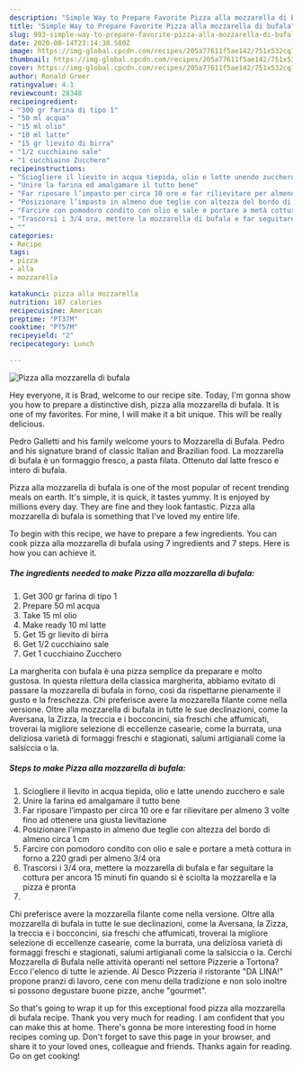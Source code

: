 ```yaml
---
description: "Simple Way to Prepare Favorite Pizza alla mozzarella di bufala"
title: "Simple Way to Prepare Favorite Pizza alla mozzarella di bufala"
slug: 993-simple-way-to-prepare-favorite-pizza-alla-mozzarella-di-bufala
date: 2020-08-14T23:14:38.580Z
image: https://img-global.cpcdn.com/recipes/205a77611f5ae142/751x532cq70/pizza-alla-mozzarella-di-bufala-recipe-main-photo.jpg
thumbnail: https://img-global.cpcdn.com/recipes/205a77611f5ae142/751x532cq70/pizza-alla-mozzarella-di-bufala-recipe-main-photo.jpg
cover: https://img-global.cpcdn.com/recipes/205a77611f5ae142/751x532cq70/pizza-alla-mozzarella-di-bufala-recipe-main-photo.jpg
author: Ronald Greer
ratingvalue: 4.1
reviewcount: 28348
recipeingredient:
- "300 gr farina di tipo 1"
- "50 ml acqua"
- "15 ml olio"
- "10 ml latte"
- "15 gr lievito di birra"
- "1/2 cucchiaino sale"
- "1 cucchiaino Zucchero"
recipeinstructions:
- "Sciogliere il lievito in acqua tiepida, olio e latte unendo zucchero e sale"
- "Unire la farina ed amalgamare il tutto bene"
- "Far riposare l’impasto per circa 10 ore e far rilievitare per almeno 3 volte fino ad ottenere una giusta lievitazione"
- "Posizionare l’impasto in almeno due teglie con altezza del bordo di almeno circa 1 cm"
- "Farcire con pomodoro condito con olio e sale e portare a metà cottura in forno a 220 gradi per almeno 3/4 ora"
- "Trascorsi i 3/4 ora, mettere la mozzarella di bufala e far seguitare la cottura per ancora 15 minuti fin quando si è sciolta la mozzarella e la pizza è pronta"
- ""
categories:
- Recipe
tags:
- pizza
- alla
- mozzarella

katakunci: pizza alla mozzarella 
nutrition: 187 calories
recipecuisine: American
preptime: "PT37M"
cooktime: "PT57M"
recipeyield: "2"
recipecategory: Lunch

---
```



![Pizza alla mozzarella di bufala](https://img-global.cpcdn.com/recipes/205a77611f5ae142/751x532cq70/pizza-alla-mozzarella-di-bufala-recipe-main-photo.jpg)

Hey everyone, it is Brad, welcome to our recipe site. Today, I'm gonna show you how to prepare a distinctive dish, pizza alla mozzarella di bufala. It is one of my favorites. For mine, I will make it a bit unique. This will be really delicious.

Pedro Galletti and his family welcome yours to Mozzarella di Bufala. Pedro and his signature brand of classic Italian and Brazilian food. La mozzarella di bufala è un formaggio fresco, a pasta filata. Ottenuto dal latte fresco e intero di bufala.

Pizza alla mozzarella di bufala is one of the most popular of recent trending meals on earth. It's simple, it is quick, it tastes yummy. It is enjoyed by millions every day. They are fine and they look fantastic. Pizza alla mozzarella di bufala is something that I've loved my entire life.


To begin with this recipe, we have to prepare a few ingredients. You can cook pizza alla mozzarella di bufala using 7 ingredients and 7 steps. Here is how you can achieve it.

<!--inarticleads1-->

##### The ingredients needed to make Pizza alla mozzarella di bufala:

1. Get 300 gr farina di tipo 1
1. Prepare 50 ml acqua
1. Take 15 ml olio
1. Make ready 10 ml latte
1. Get 15 gr lievito di birra
1. Get 1/2 cucchiaino sale
1. Get 1 cucchiaino Zucchero


La margherita con bufala è una pizza semplice da preparare e molto gustosa. In questa rilettura della classica margherita, abbiamo evitato di passare la mozzarella di bufala in forno, così da rispettarne pienamente il gusto e la freschezza. Chi preferisce avere la mozzarella filante come nella versione. Oltre alla mozzarella di bufala in tutte le sue declinazioni, come la Aversana, la Zizza, la treccia e i bocconcini, sia freschi che affumicati, troverai la migliore selezione di eccellenze casearie, come la burrata, una deliziosa varietà di formaggi freschi e stagionati, salumi artigianali come la salsiccia o la. 

<!--inarticleads2-->

##### Steps to make Pizza alla mozzarella di bufala:

1. Sciogliere il lievito in acqua tiepida, olio e latte unendo zucchero e sale
1. Unire la farina ed amalgamare il tutto bene
1. Far riposare l’impasto per circa 10 ore e far rilievitare per almeno 3 volte fino ad ottenere una giusta lievitazione
1. Posizionare l’impasto in almeno due teglie con altezza del bordo di almeno circa 1 cm
1. Farcire con pomodoro condito con olio e sale e portare a metà cottura in forno a 220 gradi per almeno 3/4 ora
1. Trascorsi i 3/4 ora, mettere la mozzarella di bufala e far seguitare la cottura per ancora 15 minuti fin quando si è sciolta la mozzarella e la pizza è pronta
1. 


Chi preferisce avere la mozzarella filante come nella versione. Oltre alla mozzarella di bufala in tutte le sue declinazioni, come la Aversana, la Zizza, la treccia e i bocconcini, sia freschi che affumicati, troverai la migliore selezione di eccellenze casearie, come la burrata, una deliziosa varietà di formaggi freschi e stagionati, salumi artigianali come la salsiccia o la. Cerchi Mozzarella di Bufala nelle attività operanti nel settore Pizzerie a Tortona? Ecco l&#39;elenco di tutte le aziende. Al Desco Pizzeria il ristorante &#34;DA LINA!&#34; propone pranzi di lavoro, cene con menu della tradizione e non solo inoltre si possono degustare buone pizze, anche &#34;gourmet&#34;. 

So that's going to wrap it up for this exceptional food pizza alla mozzarella di bufala recipe. Thank you very much for reading. I am confident that you can make this at home. There's gonna be more interesting food in home recipes coming up. Don't forget to save this page in your browser, and share it to your loved ones, colleague and friends. Thanks again for reading. Go on get cooking!
